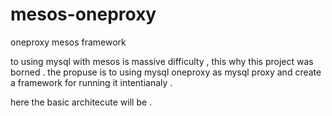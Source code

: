 # mesos-oneproxy
oneproxy mesos framework


to using mysql with mesos is massive difficulty , this why this project was borned . the propuse is to using mysql oneproxy as mysql proxy and create a framework for running it intentianaly .

here the basic architecute will be .



